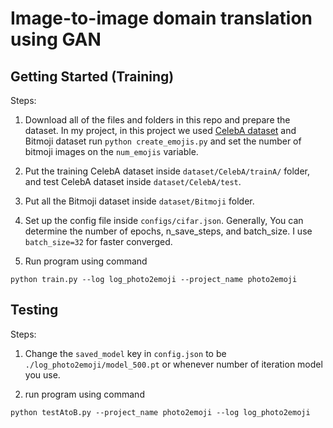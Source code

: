 # Image-to-image domain translation using GAN

## Getting Started (Training)
Steps:
1. Download all of the files and folders in this repo and prepare the dataset. In my project, in this project we used [CelebA dataset](http://mmlab.ie.cuhk.edu.hk/projects/CelebA.html) and Bitmoji dataset run `python create_emojis.py` and set the number of bitmoji images on the `num_emojis` variable.

2. Put the training CelebA dataset inside `dataset/CelebA/trainA/` folder, and test CelebA dataset inside `dataset/CelebA/test`.

3. Put all the Bitmoji dataset inside `dataset/Bitmoji` folder.

4. Set up the config file inside `configs/cifar.json`. Generally, You can determine the number of epochs, n_save_steps, and batch_size. I use `batch_size=32` for faster converged.

5. Run program using command 
```
python train.py --log log_photo2emoji --project_name photo2emoji  
```

## Testing
Steps:
1. Change the `saved_model` key in `config.json` to be `./log_photo2emoji/model_500.pt` or whenever number of iteration model you use.

2. run program using command
```
python testAtoB.py --project_name photo2emoji --log log_photo2emoji
```
